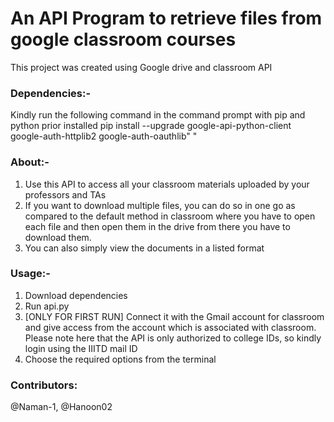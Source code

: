 # An API Program to retrieve files from google classroom courses
This project was created using Google drive and classroom API

### Dependencies:-
Kindly run the following command in the command prompt with pip and python prior installed
pip install --upgrade google-api-python-client google-auth-httplib2 google-auth-oauthlib"
"
### About:-
1. Use this API to access all your classroom materials uploaded by your professors and TAs
2. If you want to download multiple files, you can do so in one go as compared to the default method in classroom where you have to open each file and then open them in the drive from there you have to download them.
3. You can also simply view the documents in a listed format

### Usage:-
1. Download dependencies
2. Run api.py 
3. [ONLY FOR FIRST RUN] Connect it with the Gmail account for classroom and give access from the account which is associated with classroom.
Please note here that the API is only authorized to college IDs, so kindly login using the IIITD mail ID
4. Choose the required options from the terminal

### Contributors:
@Naman-1, @Hanoon02
